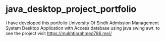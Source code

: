 # java_desktop_project_portfolio
I have developed this  portfolio University Of Sindh Admission  Management System Desktop Application with Access database using java swing awt. to see the project visit https://mukhtiarahmed786.me//
